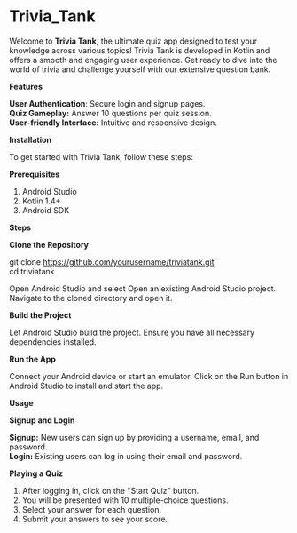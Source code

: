 # Trivia_Tank

Welcome to **Trivia Tank**, the ultimate quiz app designed to test your knowledge across various topics! Trivia Tank is developed in Kotlin and offers a smooth and engaging user experience. Get ready to dive into the world of trivia and challenge yourself with our extensive question bank.

**Features** <br/>

**User Authentication**: Secure login and signup pages. <br/>
**Quiz Gameplay:** Answer 10 questions per quiz session. <br/>
**User-friendly Interface:** Intuitive and responsive design. <br/>

**Installation** <br/>

To get started with Trivia Tank, follow these steps:

**Prerequisites**
  1. Android Studio
  2. Kotlin 1.4+
  3. Android SDK

**Steps**

**Clone the Repository** <br/>

git clone https://github.com/yourusername/triviatank.git <br/>
cd triviatank <br/>

Open Android Studio and select Open an existing Android Studio project. Navigate to the cloned directory and open it. <br/>

**Build the Project** <br/>
 
Let Android Studio build the project. Ensure you have all necessary dependencies installed.

**Run the App** <br/>

Connect your Android device or start an emulator. Click on the Run button in Android Studio to install and start the app.

**Usage** <br/>

**Signup and Login** <br/>

**Signup:** New users can sign up by providing a username, email, and password. <br/>
**Login:** Existing users can log in using their email and password. <br/>

**Playing a Quiz**

  1. After logging in, click on the "Start Quiz" button.
  2. You will be presented with 10 multiple-choice questions.
  3. Select your answer for each question.
  4. Submit your answers to see your score.
